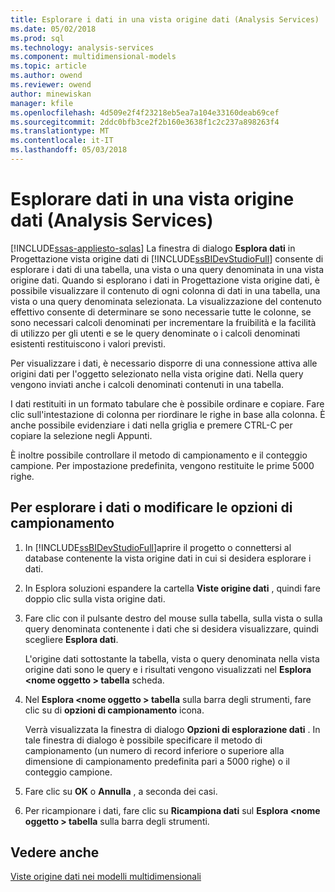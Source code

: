 ```yaml
---
title: Esplorare i dati in una vista origine dati (Analysis Services) | Documenti Microsoft
ms.date: 05/02/2018
ms.prod: sql
ms.technology: analysis-services
ms.component: multidimensional-models
ms.topic: article
ms.author: owend
ms.reviewer: owend
author: minewiskan
manager: kfile
ms.openlocfilehash: 4d509e2f4f23218eb5ea7a104e33160deab69cef
ms.sourcegitcommit: 2ddc0bfb3ce2f2b160e3638f1c2c237a898263f4
ms.translationtype: MT
ms.contentlocale: it-IT
ms.lasthandoff: 05/03/2018
---
```

# <a name="explore-data-in-a-data-source-view-analysis-services"></a>Esplorare dati in una vista origine dati (Analysis Services)
[!INCLUDE[ssas-appliesto-sqlas](../../includes/ssas-appliesto-sqlas.md)]
  La finestra di dialogo **Esplora dati** in Progettazione vista origine dati di [!INCLUDE[ssBIDevStudioFull](../../includes/ssbidevstudiofull-md.md)] consente di esplorare i dati di una tabella, una vista o una query denominata in una vista origine dati. Quando si esplorano i dati in Progettazione vista origine dati, è possibile visualizzare il contenuto di ogni colonna di dati in una tabella, una vista o una query denominata selezionata. La visualizzazione del contenuto effettivo consente di determinare se sono necessarie tutte le colonne, se sono necessari calcoli denominati per incrementare la fruibilità e la facilità di utilizzo per gli utenti e se le query denominate o i calcoli denominati esistenti restituiscono i valori previsti.  
  
 Per visualizzare i dati, è necessario disporre di una connessione attiva alle origini dati per l'oggetto selezionato nella vista origine dati. Nella query vengono inviati anche i calcoli denominati contenuti in una tabella.  
  
 I dati restituiti in un formato tabulare che è possibile ordinare e copiare. Fare clic sull'intestazione di colonna per riordinare le righe in base alla colonna. È anche possibile evidenziare i dati nella griglia e premere CTRL-C per copiare la selezione negli Appunti.  
  
 È inoltre possibile controllare il metodo di campionamento e il conteggio campione. Per impostazione predefinita, vengono restituite le prime 5000 righe.  
  
## <a name="to-browse-data-or-change-sampling-options"></a>Per esplorare i dati o modificare le opzioni di campionamento  
  
1.  In [!INCLUDE[ssBIDevStudioFull](../../includes/ssbidevstudiofull-md.md)]aprire il progetto o connettersi al database contenente la vista origine dati in cui si desidera esplorare i dati.  
  
2.  In Esplora soluzioni espandere la cartella **Viste origine dati** , quindi fare doppio clic sulla vista origine dati.  
  
3.  Fare clic con il pulsante destro del mouse sulla tabella, sulla vista o sulla query denominata contenente i dati che si desidera visualizzare, quindi scegliere **Esplora dati**.  
  
     L'origine dati sottostante la tabella, vista o query denominata nella vista origine dati sono le query e i risultati vengono visualizzati nel **Esplora \<nome oggetto > tabella** scheda.  
  
4.  Nel **Esplora \<nome oggetto > tabella** sulla barra degli strumenti, fare clic su di **opzioni di campionamento** icona.  
  
     Verrà visualizzata la finestra di dialogo **Opzioni di esplorazione dati** . In tale finestra di dialogo è possibile specificare il metodo di campionamento (un numero di record inferiore o superiore alla dimensione di campionamento predefinita pari a 5000 righe) o il conteggio campione.  
  
5.  Fare clic su **OK** o **Annulla** , a seconda dei casi.  
  
6.  Per ricampionare i dati, fare clic su **Ricampiona dati** sul **Esplora \<nome oggetto > tabella** sulla barra degli strumenti.  
  
## <a name="see-also"></a>Vedere anche  
 [Viste origine dati nei modelli multidimensionali](../../analysis-services/multidimensional-models/data-source-views-in-multidimensional-models.md)  
  
  
